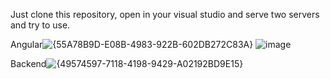 Just clone this repository, open in your visual studio and serve two servers and try to use. 

Angular![{55A78B9D-E08B-4983-922B-602DB272C83A}](https://github.com/user-attachments/assets/43846d7e-e468-43d0-938c-74b516d019c1)
![image](https://github.com/user-attachments/assets/b3a94d82-e329-49ac-9177-a1d3fbe53a5b)



Backend![{49574597-7118-4198-9429-A02192BD9E15}](https://github.com/user-attachments/assets/496b32c3-c5dd-49ba-9af0-490d823a0880)
